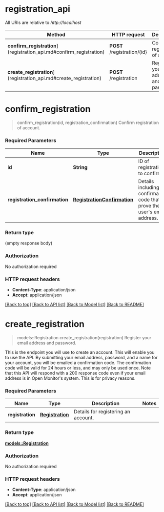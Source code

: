 # registration_api

All URIs are relative to *http://localhost*

Method | HTTP request | Description
------------- | ------------- | -------------
**confirm_registration**](registration_api.md#confirm_registration) | **POST** /registration/{id} | Confirm registration of account.
**create_registration**](registration_api.md#create_registration) | **POST** /registration | Register your email address and password.


# **confirm_registration**
> confirm_registration(id, registration_confirmation)
Confirm registration of account.

### Required Parameters

Name | Type | Description  | Notes
------------- | ------------- | ------------- | -------------
  **id** | **String**| ID of registration to confirm. | 
  **registration_confirmation** | [**RegistrationConfirmation**](RegistrationConfirmation.md)| Details including confirmation code that prove the user's email address. | 

### Return type

 (empty response body)

### Authorization

No authorization required

### HTTP request headers

 - **Content-Type**: application/json
 - **Accept**: application/json

[[Back to top]](#) [[Back to API list]](../README.md#documentation-for-api-endpoints) [[Back to Model list]](../README.md#documentation-for-models) [[Back to README]](../README.md)

# **create_registration**
> models::Registration create_registration(registration)
Register your email address and password.

This is the endpoint you will use to create an account. This will enable you to use the API. By submitting your email address, password, and a name for your account, you will be emailed a confirmation code. The confirmation code will be valid for 24 hours or less, and may only be used once. Note that this API will respond with a 200 response code even if your email address is in Open Monitor's system. This is for privacy reasons.

### Required Parameters

Name | Type | Description  | Notes
------------- | ------------- | ------------- | -------------
  **registration** | [**Registration**](Registration.md)| Details for registering an account. | 

### Return type

[**models::Registration**](Registration.md)

### Authorization

No authorization required

### HTTP request headers

 - **Content-Type**: application/json
 - **Accept**: application/json

[[Back to top]](#) [[Back to API list]](../README.md#documentation-for-api-endpoints) [[Back to Model list]](../README.md#documentation-for-models) [[Back to README]](../README.md)

